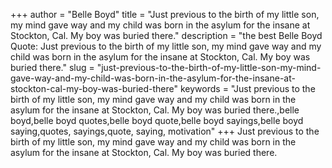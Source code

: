 +++
author = "Belle Boyd"
title = "Just previous to the birth of my little son, my mind gave way and my child was born in the asylum for the insane at Stockton, Cal. My boy was buried there."
description = "the best Belle Boyd Quote: Just previous to the birth of my little son, my mind gave way and my child was born in the asylum for the insane at Stockton, Cal. My boy was buried there."
slug = "just-previous-to-the-birth-of-my-little-son-my-mind-gave-way-and-my-child-was-born-in-the-asylum-for-the-insane-at-stockton-cal-my-boy-was-buried-there"
keywords = "Just previous to the birth of my little son, my mind gave way and my child was born in the asylum for the insane at Stockton, Cal. My boy was buried there.,belle boyd,belle boyd quotes,belle boyd quote,belle boyd sayings,belle boyd saying,quotes, sayings,quote, saying, motivation"
+++
Just previous to the birth of my little son, my mind gave way and my child was born in the asylum for the insane at Stockton, Cal. My boy was buried there.
